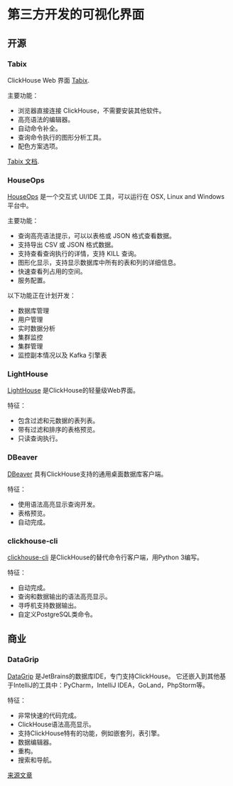 # 第三方开发的可视化界面

## 开源

### Tabix

ClickHouse Web 界面 [Tabix](https://github.com/tabixio/tabix).

主要功能：

- 浏览器直接连接 ClickHouse，不需要安装其他软件。
- 高亮语法的编辑器。
- 自动命令补全。
- 查询命令执行的图形分析工具。
- 配色方案选项。

[Tabix 文档](https://tabix.io/doc/).


### HouseOps

[HouseOps](https://github.com/HouseOps/HouseOps) 是一个交互式 UI/IDE 工具，可以运行在 OSX, Linux and Windows 平台中。

主要功能：

- 查询高亮语法提示，可以以表格或 JSON 格式查看数据。
- 支持导出 CSV 或 JSON 格式数据。
- 支持查看查询执行的详情，支持 KILL 查询。
- 图形化显示，支持显示数据库中所有的表和列的详细信息。
- 快速查看列占用的空间。
- 服务配置。

以下功能正在计划开发：
- 数据库管理
- 用户管理
- 实时数据分析
- 集群监控
- 集群管理
- 监控副本情况以及 Kafka 引擎表

### LightHouse

[LightHouse](https://github.com/VKCOM/lighthouse) 是ClickHouse的轻量级Web界面。

特征：

 - 包含过滤和元数据的表列表。
 - 带有过滤和排序的表格预览。
 - 只读查询执行。
 
### DBeaver

[DBeaver](https://dbeaver.io/) 具有ClickHouse支持的通用桌面数据库客户端。

特征：

 - 使用语法高亮显示查询开发。
 - 表格预览。
 - 自动完成。

### clickhouse-cli

[clickhouse-cli](https://github.com/hatarist/clickhouse-cli) 是ClickHouse的替代命令行客户端，用Python 3编写。

特征：
 - 自动完成。
 - 查询和数据输出的语法高亮显示。
 - 寻呼机支持数据输出。
 - 自定义PostgreSQL类命令。

## 商业

### DataGrip

[DataGrip](https://www.jetbrains.com/datagrip/) 是JetBrains的数据库IDE，专门支持ClickHouse。 它还嵌入到其他基于IntelliJ的工具中：PyCharm，IntelliJ IDEA，GoLand，PhpStorm等。

特征：

 - 非常快速的代码完成。
 - ClickHouse语法高亮显示。
 - 支持ClickHouse特有的功能，例如嵌套列，表引擎。
 - 数据编辑器。
 - 重构。
 - 搜索和导航。

[来源文章](https://clickhouse.yandex/docs/zh/interfaces/third-party/gui/) <!--hide-->
